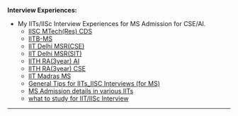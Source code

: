 **Interview Experiences:**

- My IITs/IISc Interview Experiences for MS Admission for CSE/AI.
    - [IISC MTech(Res) CDS](https://github.com/surajiitd/Blogs/blob/master/Interview%20Experiences/IISC%20MTech(Res)%20CDS%20Interview%20Experience.md)
    - [IITB-MS](https://github.com/surajiitd/Blogs/blob/master/Interview%20Experiences/IITB-MS-Interview%20Experience.md)
    - [IIT Delhi MSR(CSE)](https://github.com/surajiitd/Blogs/blob/master/Interview%20Experiences/IIT%20Delhi%20MSR(CSE)%20Interview.md)
    - [IIT Delhi MSR(SIT)](https://github.com/surajiitd/Blogs/blob/master/Interview%20Experiences/IIT%20Delhi%20MSR(SIT)%20Interview.md)
    - [IITH RA(3year) AI](https://github.com/surajiitd/Blogs/blob/master/Interview%20Experiences/IITH%20RA(3year)%20AI%20Interview%20Experience.md)
    - [IITH RA(3year) CSE](https://github.com/surajiitd/Blogs/blob/master/Interview%20Experiences/IITH%20RA(3year)%20CSE%20Interview%20Experience.md)
    - [IIT Madras MS](https://github.com/surajiitd/Blogs/blob/master/Interview%20Experiences/IIT%20Madras%20MS%20Interview%20Experience.md)
    - [General Tips for IITs_IISC Interviews (for MS)](https://github.com/surajiitd/Blogs/blob/master/Interview%20Experiences/General%20Tips%20for%20IITs_IISC%20Interviews%20(for%20MS).md)
    - [MS Admission details in various IITs](https://github.com/surajiitd/Blogs/blob/master/Interview%20Experiences/MS%20Admission%20details%20in%20various%20IITs.md)
    - [what to study for IIT/IISc Interview](https://github.com/surajiitd/Blogs/blob/master/Interview%20Experiences/what_to_study.md)

---
